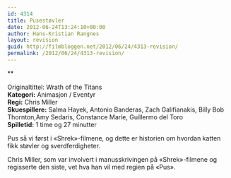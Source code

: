 ```yaml
---
id: 4314
title: Pusestøvler
date: 2012-06-24T13:24:10+00:00
author: Hans-Kristian Rangnes
layout: revision
guid: http://filmbloggen.net/2012/06/24/4313-revision/
permalink: /2012/06/24/4313-revision/
---
```

**</p> 

Originaltittel:</strong> Wrath of the Titans  
**Kategori:** Animasjon / Eventyr  
**Regi:** Chris Miller  
**Skuespillere:** Salma Hayek, Antonio Banderas, Zach Galifianakis, Billy Bob Thornton,Amy Sedaris, Constance Marie, Guillermo del Toro  
**Spilletid:** 1 time og 27 minutter

Pus så vi først i «Shrek»-filmene, og dette er historien om hvordan katten fikk støvler og sverdferdigheter.

Chris Miller, som var involvert i manusskrivingen på «Shrek»-filmene og regisserte den siste, vet hva han vil med regien på «Pus».